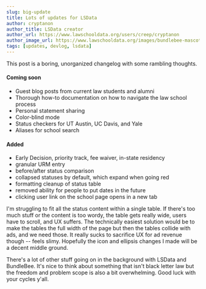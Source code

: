 ```yaml
---
slug: big-update
title: Lots of updates for LSData
author: cryptanon
author_title: LSData creator
author_url: https://www.lawschooldata.org/users/creep/cryptanon
author_image_url: https://www.lawschooldata.org/images/bundlebee-mascot-sml.png
tags: [updates, devlog, lsdata]
---
```


This post is a boring, unorganized changelog with some rambling thoughts.
<!--truncate-->
#### Coming soon
* Guest blog posts from current law students and alumni
* Thorough how-to documentation on how to navigate the law school process
* Personal statement sharing
* Color-blind mode
* Status checkers for UT Austin, UC Davis, and Yale
* Aliases for school search

#### Added
* Early Decision, priority track, fee waiver, in-state residency
* granular URM entry
* before/after status comparison
* collapsed statuses by default, which expand when going red
* formatting cleanup of status table
* removed ability for people to put dates in the future
* clicking user link on the school page opens in a new tab

I'm struggling to fit all the status content within a single table. If there's too much stuff or the content is too wordy, the table gets really wide, users have to scroll, and UX suffers. The technically easiest solution would be to make the tables the full width of the page but then the tables collide with ads, and we need those. It really sucks to sacrifice UX for ad revenue though -- feels slimy. Hopefully the icon and ellipsis changes I made will be a decent middle ground.

There's a lot of other stuff going on in the background with LSData and BundleBee. It's nice to think about something that isn't black letter law but the freedom and problem scope is also a bit overwhelming. Good luck with your cycles y'all.